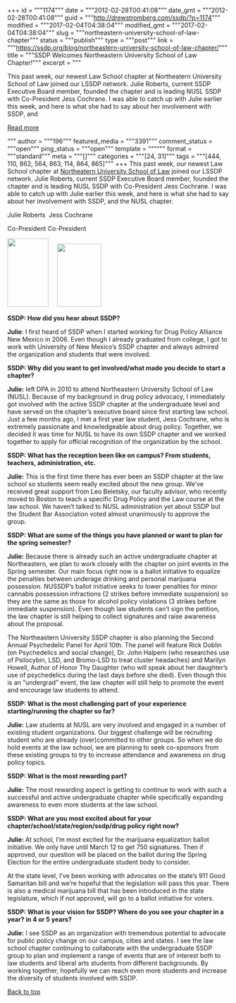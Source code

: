 +++
id = """1174"""
date = """2012-02-28T00:41:08"""
date_gmt = """2012-02-28T00:41:08"""
guid = """http://drewstromberg.com/ssdp/?p=1174"""
modified = """2017-02-04T04:38:04"""
modified_gmt = """2017-02-04T04:38:04"""
slug = """northeastern-university-school-of-law-chapter"""
status = """publish"""
type = """post"""
link = """https://ssdp.org/blog/northeastern-university-school-of-law-chapter/"""
title = """SSDP Welcomes Northeastern University School of Law Chapter!"""
excerpt = """<p>This past week, our newest Law School chapter at Northeatern University School of Law joined our LSSDP network. Julie Roberts, current SSDP Executive Board member, founded the chapter and is leading NUSL SSDP with Co-President Jess Cochrane. I was able to catch up with Julie earlier this week, and here is what she had to say about her involvement with SSDP, and</p>
<div class="h10"></div>
<p><a class="more-link2 flat" href="https://ssdp.org/blog/northeastern-university-school-of-law-chapter/">Read more</a></p>
"""
author = """196"""
featured_media = """3391"""
comment_status = """open"""
ping_status = """open"""
template = """"""
format = """standard"""
meta = """[]"""
categories = """[24, 31]"""
tags = """[444, 110, 862, 564, 863, 114, 864, 865]"""
+++
This past week, our newest Law School chapter at <a href="http://ssdp.org/chapters/northeast/massachusetts/northeastern-university-school-of-law">Northeatern University School of Law</a> joined our LSSDP network. Julie Roberts, current SSDP Executive Board member, founded the chapter and is leading NUSL SSDP with Co-President Jess Cochrane. I was able to catch up with Julie earlier this week, and here is what she had to say about her involvement with SSDP, and the NUSL chapter.



Julie Roberts  Jess Cochrane



Co-President Co-President



<img src="http://ssdp.org/assets/images/board/jroberts-headshot.jpg" alt="" width="93" height="155" />     <img src="http://ssdp.org/assets/images/blog/2012/February/Jess%20Cochrane(1).jpg" alt="" width="100" height="143" />



<strong>SSDP: How did you hear about SSDP?</strong>



<strong>Julie</strong>: I first heard of SSDP when I started working for Drug Policy Alliance New Mexico in 2006. Even though I already graduated from college, I got to work with University of New Mexico&#8217;s SSDP chapter and always admired the organization and students that were involved.



<strong>SSDP: Why did you want to get involved/what made you decide to start a chapter?</strong>



<strong>JuIie:</strong> left DPA in 2010 to attend Northeastern University School of Law (NUSL). Because of my background in drug policy advocacy, I immediately got involved with the active SSDP chapter at the undergraduate level and have served on the chapter&#8217;s executive board since first starting law school. Just a few months ago, I met a first year law student, Jess Cochrane, who is extremely passionate and knowledgeable about drug policy. Together, we decided it was time for NUSL to have its own SSDP chapter and we worked together to apply for official recognition of the organization by the school.



<strong>SSDP: What has the reception been like on campus? From students, teachers, administration, etc.</strong>



<strong>Julie:</strong> This is the first time there has ever been an SSDP chapter at the law school so students seem really excited about the new group. We&#8217;ve received great support from Leo Beletsky, our faculty advisor, who recently moved to Boston to teach a specific Drug Policy and the Law course at the law school. We haven&#8217;t talked to NUSL administration yet about SSDP but the Student Bar Association voted almost unanimously to approve the group.



<strong>SSDP: What are some of the things you have planned or want to plan for the spring semester?</strong>



<strong>Julie:</strong> Because there is already such an active undergraduate chapter at Northeastern, we plan to work closely with the chapter on joint events in the Spring semester. Our main focus right now is a ballot initiative to equalize the penalties between underage drinking and personal marijuana possession. NUSSDP&#8217;s ballot initiative seeks to lower penalties for minor cannabis possession infractions (2 strikes before immediate suspension) so they are the same as those for alcohol policy violations (3 strikes before immediate suspension). Even though law students can&#8217;t sign the petition, the law chapter is still helping to collect signatures and raise awareness about the proposal.



The Northeastern University SSDP chapter is also planning the Second Annual Psychedelic Panel for April 10th. The panel will feature Rick Doblin (on Psychedelics and social change), Dr. John Halpern (who researches use of Psilocybin, LSD, and Bromo-LSD to treat cluster headaches) and Marilyn Howell, Author of Honor Thy Daughter (who will speak about her daughter’s use of psychedelics during the last days before she died). Even though this is an &#8220;undergrad&#8221; event, the law chapter will still help to promote the event and encourage law students to attend.



<strong>SSDP: What is the most challenging part of your experience starting/running the chapter so far? </strong>



<strong>Julie:</strong> Law students at NUSL are very involved and engaged in a number of existing student organizations. Our biggest challenge will be recruiting student who are already (over)committed to other groups. So when we do hold events at the law school, we are planning to seek co-sponsors from these existing groups to try to increase attendance and awareness on drug policy topics.



<strong>SSDP: What is the most rewarding part?</strong>



<strong>Julie:</strong> The most rewarding aspect is getting to continue to work with such a successful and active undergraduate chapter while specifically expanding awareness to even more students at the law school.



<strong>SSDP: What are you most excited about for your chapter/school/state/region/ssdp/drug policy right now?</strong>



<strong>Julie: </strong>At school, I&#8217;m most excited for the marijuana equalization ballot initiative. We only have until March 12 to get 750 signatures. Then if approved, our question will be placed on the ballot during the Spring Election for the entire undergraduate student body to consider.



At the state level, I&#8217;ve been working with advocates on the state&#8217;s 911 Good Samaritan bill and we&#8217;re hopeful that the legislation will pass this year. There is also a medical marijuana bill that has been introduced in the state legislature, which if not approved, will go to a ballot initiative for voters.



<strong>SSDP: What is your vision for SSDP? Where do you see your chapter in a year? in 4 or 5 years?</strong>



<strong>Julie:</strong> I see SSDP as an organization with tremendous potential to advocate for public policy change on our campus, cities and states. I see the law school chapter continuing to collaborate with the undergraduate SSDP group to plan and implement a range of events that are of interest both to law students and liberal arts students from different backgrounds. By working together, hopefully we can reach even more students and increase the diversity of students involved with SSDP.



<a title="Back to Top" href="http://ssdp.org/news/blog/northeastern-university-school-of-law-chapter#top">Back to top</a>
